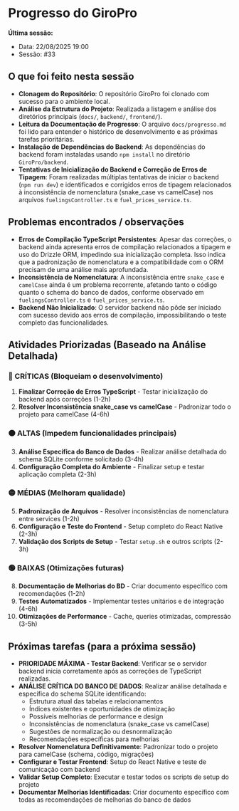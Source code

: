 # Progresso do GiroPro

**Última sessão:**
- Data: 22/08/2025 19:00
- Sessão: #33

## O que foi feito nesta sessão
- **Clonagem do Repositório**: O repositório GiroPro foi clonado com sucesso para o ambiente local.
- **Análise da Estrutura do Projeto**: Realizada a listagem e análise dos diretórios principais (`docs/`, `backend/`, `frontend/`).
- **Leitura da Documentação de Progresso**: O arquivo `docs/progresso.md` foi lido para entender o histórico de desenvolvimento e as próximas tarefas prioritárias.
- **Instalação de Dependências do Backend**: As dependências do backend foram instaladas usando `npm install` no diretório `GiroPro/backend`.
- **Tentativas de Inicialização do Backend e Correção de Erros de Tipagem**: Foram realizadas múltiplas tentativas de iniciar o backend (`npm run dev`) e identificados e corrigidos erros de tipagem relacionados à inconsistência de nomenclatura (snake_case vs camelCase) nos arquivos `fuelingsController.ts` e `fuel_prices_service.ts`.

## Problemas encontrados / observações
- **Erros de Compilação TypeScript Persistentes**: Apesar das correções, o backend ainda apresenta erros de compilação relacionados a tipagem e uso do Drizzle ORM, impedindo sua inicialização completa. Isso indica que a padronização de nomenclatura e a compatibilidade com o ORM precisam de uma análise mais aprofundada.
- **Inconsistência de Nomenclatura**: A inconsistência entre `snake_case` e `camelCase` ainda é um problema recorrente, afetando tanto o código quanto o schema do banco de dados, conforme observado em `fuelingsController.ts` e `fuel_prices_service.ts`.
- **Backend Não Inicializado**: O servidor backend não pôde ser iniciado com sucesso devido aos erros de compilação, impossibilitando o teste completo das funcionalidades.

## Atividades Priorizadas (Baseado na Análise Detalhada)

### 🔴 CRÍTICAS (Bloqueiam o desenvolvimento)
1. **Finalizar Correção de Erros TypeScript** - Testar inicialização do backend após correções (1-2h)
2. **Resolver Inconsistência snake_case vs camelCase** - Padronizar todo o projeto para camelCase (4-6h)

### 🟠 ALTAS (Impedem funcionalidades principais)  
3. **Análise Específica do Banco de Dados** - Realizar análise detalhada do schema SQLite conforme solicitado (3-4h)
4. **Configuração Completa do Ambiente** - Finalizar setup e testar aplicação completa (2-3h)

### 🟡 MÉDIAS (Melhoram qualidade)
5. **Padronização de Arquivos** - Resolver inconsistências de nomenclatura entre services (1-2h)
6. **Configuração e Teste do Frontend** - Setup completo do React Native (2-3h)
7. **Validação dos Scripts de Setup** - Testar `setup.sh` e outros scripts (2-3h)

### 🟢 BAIXAS (Otimizações futuras)
8. **Documentação de Melhorias do BD** - Criar documento específico com recomendações (1-2h)
9. **Testes Automatizados** - Implementar testes unitários e de integração (4-6h)
10. **Otimizações de Performance** - Cache, queries otimizadas, compressão (3-5h)

## Próximas tarefas (para a próxima sessão)
- **PRIORIDADE MÁXIMA - Testar Backend**: Verificar se o servidor backend inicia corretamente após as correções de TypeScript realizadas.
- **ANÁLISE CRÍTICA DO BANCO DE DADOS**: Realizar análise detalhada e específica do schema SQLite identificando:
  - Estrutura atual das tabelas e relacionamentos
  - Índices existentes e oportunidades de otimização  
  - Possíveis melhorias de performance e design
  - Inconsistências de nomenclatura (snake_case vs camelCase)
  - Sugestões de normalização ou desnormalização
  - Recomendações específicas para melhorias
- **Resolver Nomenclatura Definitivamente**: Padronizar todo o projeto para camelCase (schema, código, migrações)
- **Configurar e Testar Frontend**: Setup do React Native e teste de comunicação com backend
- **Validar Setup Completo**: Executar e testar todos os scripts de setup do projeto
- **Documentar Melhorias Identificadas**: Criar documento específico com todas as recomendações de melhorias do banco de dados


